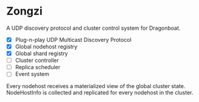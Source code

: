 # Zongzi

A UDP discovery protocol and cluster control system for Dragonboat.

- [x] Plug-n-play UDP Multicast Discovery Protocol
- [x] Global nodehost registry
- [x] Global shard registry
- [ ] Cluster controller
- [ ] Replica scheduler
- [ ] Event system

Every nodehost receives a materialized view of the global cluster state.
NodeHostInfo is collected and replicated for every nodehost in the cluster.
